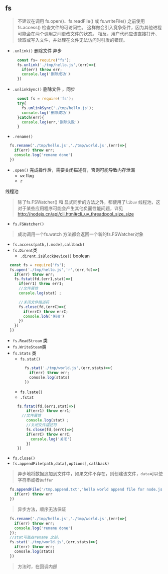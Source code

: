 ## fs

> 不建议在调用 fs.open()、fs.readFile() 或 fs.writeFile() 之前使用 fs.access() 检查文件的可访问性。 这样做会引入竞争条件，因为其他进程可能会在两个调用之间更改文件的状态。 相反，用户代码应该直接打开、读取或写入文件，并处理在文件无法访问时引发的错误。
- `.unlink()`  删除文件 异步
  ```js
    const fs= require("fs");
    fs.unlink('./tmp/hello.js',(err)=>{
      if(err) throw err;
      console.log('删除成功')
    })
  ```
- `.unlinkSync()` 删除文件 ，同步
  ```js
    const fs = require('fs');
    try{
      fs.unlinkSync('./tmp/hello.js');
      console.log('删除成功')
    }catch(err){
      console.log(err,'删除失败')
    }
  ```
- `.rename()`
```js
  fs.rename('./tmp/hello.js','./tmp/world.js',(err)=>{
    if(err) throw err;
    console.log('rename done')
  })
```

- `.open()` 完成操作后，需要关闭描述符，否则可能导致内存泄漏
  - `wx` flag 
  -  `r`

线程池
> 除了fs.FSWatcher() 和 显式同步的方法之外，都使用了`libuv` 线程池，这对于某些应用程序可能会产生其他负面性能问题，详见 http://nodejs.cn/api/cli.html#cli_uv_threadpool_size_size
- `fs.FSWatcher()`
>成功调用一个fs.watch 方法都会返回一个新的fs.FSWatcher对象
- `fs.access(path,[.mode],callback)`
- `fs.Dirent`类
  - `.dirent.isBlockDevice()` boolean

```js
  const fs = require('fs');
  fs.open('./tmp/hello.js','r',(err,fd)=>{
    if(err) throw err;
    fs.fstat(fd,(err1,stat)=>{
      if(err1) throw err1;
      //文件属性
      console.log(stat) ;

      //关闭文件描述符
      fs.close(fd,(errC)=>{
        if(errC) throw errC;
        console.loh('关闭')
      })
    })
  })
```
- `fs.ReadStream` 类
- `fs.WriteSteam`类
- `fs.Stats` 类  
  - `fs.stat()`
    ```js
      fs.stat('./tmp/world.js',(err,stats)=>{
        if(err) throw err;
        conosle.log(stats)
      })
    ```
  - `fs.lsate()`
  - `.fstat`
  ```js
    fs.fstat(fd,(err1,stat)=>{
        if(err1) throw err1;
      //文件属性
        console.log(stat) ;
        //关闭文件描述符
        fs.close(fd,(errC)=>{
        if(errC) throw errC;
          console.log('关闭')
        })
    })
  ```
- `fs.close()`
- `fs.appendFile(path,data[,options],callback)` 
> 异步地将数据追加到文件中，如果文件不存在，则创建该文件，`data`可以使字符串或者`Buffer`
```js
  fs.appendFile('/tmp.append.txt','hello world append file for node.js fs.appendFile function'+new Date(),(err)=>{
    if(err) throw err
  })
```

> 异步方法，顺序无法保证

```js
  fs.rename('./tmp/hello.js','./tmp/world.js',(err)=>{
    if(err) throw err;
    console.log('rename done')
  });
  //stat可能在rename 之前，
  fs.stat('./tmp/world.js',(err,stats)=>{
    if(err) throw err;
    conosle.log(stats)
  })
```
> 方法时，在回调内部
